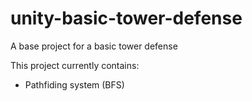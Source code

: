 # unity-basic-tower-defense
A base project for a basic tower defense

This project currently contains:

- Pathfiding system (BFS)
